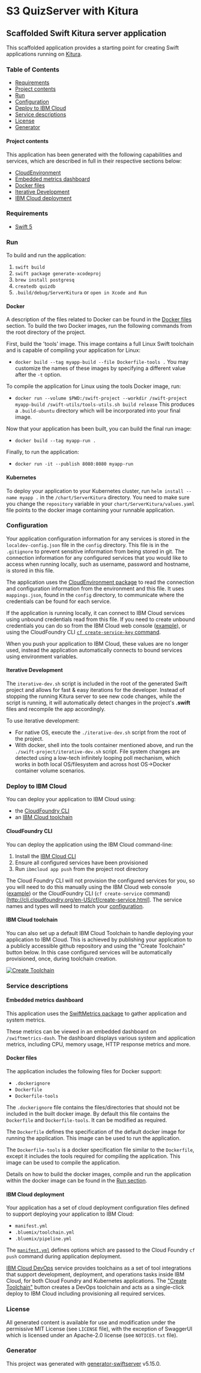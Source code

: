 # S3 QuizServer with Kitura

## Scaffolded Swift Kitura server application

This scaffolded application provides a starting point for creating Swift applications running on [Kitura](http://www.kitura.io/).

### Table of Contents
* [Requirements](#requirements)
* [Project contents](#project-contents)
* [Run](#run)
* [Configuration](#configuration)
* [Deploy to IBM Cloud](#deploy-to-ibm-cloud)
* [Service descriptions](#service-descriptions)
* [License](#license)
* [Generator](#generator)

#### Project contents
This application has been generated with the following capabilities and services, which are described in full in their respective sections below:

* [CloudEnvironment](#configuration)
* [Embedded metrics dashboard](#embedded-metrics-dashboard)
* [Docker files](#docker-files)
* [Iterative Development](#iterative-development)
* [IBM Cloud deployment](#ibm-cloud-deployment)


### Requirements
* [Swift 5](https://swift.org/download/)

### Run
To build and run the application:
1. `swift build`
2. `swift package generate-xcodeproj`
3. `brew install postgresq`
4. `createdb quizdb`
5. `.build/debug/ServerKitura` or `open in Xcode and Run`

#### Docker
A description of the files related to Docker can be found in the [Docker files](#docker-files) section. To build the two Docker images, run the following commands from the root directory of the project.

First, build the 'tools' image. This image contains a full Linux Swift toolchain and is capable of compiling your application for Linux:
* `docker build --tag myapp-build --file Dockerfile-tools .`
You may customize the names of these images by specifying a different value after the `-t` option.

To compile the application for Linux using the tools Docker image, run:
* `docker run --volume $PWD:/swift-project --workdir /swift-project myapp-build /swift-utils/tools-utils.sh build release`
This produces a `.build-ubuntu` directory which will be incorporated into your final image.

Now that your application has been built, you can build the final run image:
* `docker build --tag myapp-run .`

Finally, to run the application:
* `docker run -it --publish 8080:8080 myapp-run`


#### Kubernetes
To deploy your application to your Kubernetes cluster, run `helm install --name myapp .` in the `/chart/ServerKitura` directory. You need to make sure you change the `repository` variable in your `chart/ServerKitura/values.yaml` file points to the docker image containing your runnable application.

### Configuration
Your application configuration information for any services is stored in the `localdev-config.json` file in the `config` directory. This file is in the `.gitignore` to prevent sensitive information from being stored in git. The connection information for any configured services that you would like to access when running locally, such as username, password and hostname, is stored in this file.

The application uses the [CloudEnvironment package](https://github.com/IBM-Swift/CloudEnvironment) to read the connection and configuration information from the environment and this file. It uses `mappings.json`, found in the `config` directory, to communicate where the credentials can be found for each service.

If the application is running locally, it can connect to IBM Cloud services using unbound credentials read from this file. If you need to create unbound credentials you can do so from the IBM Cloud web console ([example](https://cloud.ibm.com/docs/services/Cloudant/tutorials/create_service.html#creating-a-service-instance)), or using the CloudFoundry CLI [`cf create-service-key` command](http://cli.cloudfoundry.org/en-US/cf/create-service-key.html).

When you push your application to IBM Cloud, these values are no longer used, instead the application automatically connects to bound services using environment variables.

#### Iterative Development
The `iterative-dev.sh` script is included in the root of the generated Swift project and allows for fast & easy iterations for the developer. Instead of stopping the running Kitura server to see new code changes, while the script is running, it will automatically detect changes in the project's **.swift** files and recompile the app accordingly.

To use iterative development:
* For native OS, execute the `./iterative-dev.sh` script from the root of the project.
* With docker, shell into the tools container mentioned above, and run the `./swift-project/iterative-dev.sh` script.  File system changes are detected using a low-tech infinitely looping poll mechanism, which works in both local OS/filesystem and across host OS->Docker container volume scenarios.

### Deploy to IBM Cloud
You can deploy your application to IBM Cloud using:
* the [CloudFoundry CLI](#cloudfoundry-cli)
* an [IBM Cloud toolchain](#ibm-cloud-toolchain)

#### CloudFoundry CLI
You can deploy the application using the IBM Cloud command-line:
1. Install the [IBM Cloud CLI](https://cloud.ibm.com/docs/cli/index.html)
1. Ensure all configured services have been provisioned
1. Run `ibmcloud app push` from the project root directory

The Cloud Foundry CLI will not provision the configured services for you, so you will need to do this manually using the IBM Cloud web console ([example](https://cloud.ibm.com/docs/services/Cloudant/tutorials/create_service.html#creating-a-service-instance)) or the CloudFoundry CLI (`cf create-service` command)[http://cli.cloudfoundry.org/en-US/cf/create-service.html]. The service names and types will need to match your [configuration](#configuration).

#### IBM Cloud toolchain
You can also set up a default IBM Cloud Toolchain to handle deploying your application to IBM Cloud. This is achieved by publishing your application to a publicly accessible github repository and using the "Create Toolchain" button below. In this case configured services will be automatically provisioned, once, during toolchain creation.

[![Create Toolchain](https://cloud.ibm.com/devops/graphics/create_toolchain_button.png)](https://cloud.ibm.com/devops/setup/deploy/)

### Service descriptions
#### Embedded metrics dashboard
This application uses the [SwiftMetrics package](https://github.com/RuntimeTools/SwiftMetrics) to gather application and system metrics.

These metrics can be viewed in an embedded dashboard on `/swiftmetrics-dash`. The dashboard displays various system and application metrics, including CPU, memory usage, HTTP response metrics and more.
#### Docker files
The application includes the following files for Docker support:
* `.dockerignore`
* `Dockerfile`
* `Dockerfile-tools`

The `.dockerignore` file contains the files/directories that should not be included in the built docker image. By default this file contains the `Dockerfile` and `Dockerfile-tools`. It can be modified as required.

The `Dockerfile` defines the specification of the default docker image for running the application. This image can be used to run the application.

The `Dockerfile-tools` is a docker specification file similar to the `Dockerfile`, except it includes the tools required for compiling the application. This image can be used to compile the application.

Details on how to build the docker images, compile and run the application within the docker image can be found in the [Run section](#run).
#### IBM Cloud deployment
Your application has a set of cloud deployment configuration files defined to support deploying your application to IBM Cloud:
* `manifest.yml`
* `.bluemix/toolchain.yml`
* `.bluemix/pipeline.yml`

The [`manifest.yml`](https://cloud.ibm.com/docs/cloud-foundry/deploy-apps.html#appmanifest) defines options which are passed to the Cloud Foundry `cf push` command during application deployment.

[IBM Cloud DevOps](https://cloud.ibm.com/docs/services/ContinuousDelivery/index.html#cd_getting_started) service provides toolchains as a set of tool integrations that support development, deployment, and operations tasks inside IBM Cloud, for both Cloud Foundry and Kubernetes applications. The ["Create Toolchain"](#deploy-to-ibm-cloud) button creates a DevOps toolchain and acts as a single-click deploy to IBM Cloud including provisioning all required services.


### License
All generated content is available for use and modification under the permissive MIT License (see `LICENSE` file), with the exception of SwaggerUI which is licensed under an Apache-2.0 license (see `NOTICES.txt` file).

### Generator
This project was generated with [generator-swiftserver](https://github.com/IBM-Swift/generator-swiftserver) v5.15.0.
